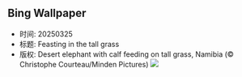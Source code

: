 ## Bing Wallpaper
- 时间: 20250325
- 标题: Feasting in the tall grass
- 版权: Desert elephant with calf feeding on tall grass, Namibia (© Christophe Courteau/Minden Pictures)
![](https://cn.bing.com/th?id=OHR.ElephantGrass_EN-US1398774650_UHD.jpg&rf=LaDigue_UHD.jpg&pid=hp&w=3840&h=2160&rs=1&c=4)
